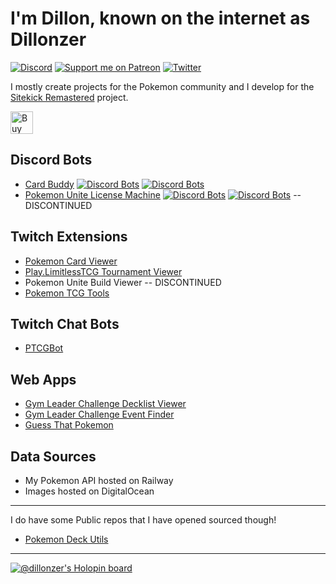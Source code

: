 # I'm Dillon, known on the internet as Dillonzer
[![Discord](https://img.shields.io/discord/642081591371497472.svg?label=&logo=discord&logoColor=ffffff&color=7389D8&labelColor=6A7EC2)](https://discord.gg/SqpJZn2)
[![Support me on Patreon](https://img.shields.io/endpoint.svg?url=https%3A%2F%2Fshieldsio-patreon.vercel.app%2Fapi%3Fusername%3Ddillonzer%26type%3Dpatrons&style=plastic)](https://patreon.com/dillonzer)
[![Twitter](https://img.shields.io/twitter/follow/dillonzer?style=social)](https://twitter.com/dillonzer)

I mostly create projects for the Pokemon community and I develop for the [Sitekick Remastered](https://sitekickremastered.com/) project.

<a href='https://ko-fi.com/N4N1FGZLH' target='_blank'><img height='36' style='border:0px;height:36px;' src='https://cdn.ko-fi.com/cdn/kofi1.png?v=3' border='0' alt='Buy Me a Coffee at ko-fi.com' /></a>
## Discord Bots
- [Card Buddy](https://top.gg/bot/642081991071891469) [![Discord Bots](https://top.gg/api/widget/status/642081991071891469.svg)](https://top.gg/bot/642081991071891469) [![Discord Bots](https://top.gg/api/widget/servers/642081991071891469.svg)](https://top.gg/bot/642081991071891469)
- [Pokemon Unite License Machine](https://top.gg/bot/867595735380918272) 
[![Discord Bots](https://top.gg/api/widget/status/867595735380918272.svg)](https://top.gg/bot/867595735380918272) [![Discord Bots](https://top.gg/api/widget/servers/867595735380918272.svg)](https://top.gg/bot/867595735380918272) -- DISCONTINUED

## Twitch Extensions
- [Pokemon Card Viewer](https://dashboard.twitch.tv/extensions/nrrvpf717ckxt3g6k48vlbi7jonv8x)
- [Play.LimitlessTCG Tournament Viewer](https://dashboard.twitch.tv/extensions/xb61ayc9z654d0nomoe3z6eo7cglfh)
- Pokemon Unite Build Viewer -- DISCONTINUED
- [Pokemon TCG Tools](https://dashboard.twitch.tv/extensions/bf7z4pzhly2scjpl4py0iwzk0g0tu3)

## Twitch Chat Bots
- [PTCGBot](https://dillonzer.github.io/ptcgBot.html)

## Web Apps
- [Gym Leader Challenge Decklist Viewer](https://gymleaderchallenge.com/decklist-viewer/)
- [Gym Leader Challenge Event Finder](https://gymleaderchallenge.com/event-finder/)
- [Guess That Pokemon](https://pokexword.com/guess-that-pokemon)

## Data Sources
- My Pokemon API hosted on Railway
- Images hosted on DigitalOcean

------------
I do have some Public repos that I have opened sourced though!
- [Pokemon Deck Utils](https://dillonzer.github.io/Pokemon_Deck_Utils/index.html)

------------

[![@dillonzer's Holopin board](https://holopin.io/api/user/board?user=dillonzer)](https://holopin.io/@dillonzer)

